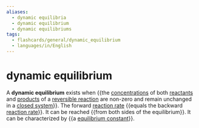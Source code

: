 ```yaml
---
aliases:
  - dynamic equilibria
  - dynamic equilibrium
  - dynamic equilibriums
tags:
  - flashcards/general/dynamic_equilibrium
  - languages/in/English
---
```


# dynamic equilibrium

A __dynamic equilibrium__ exists when {{the [concentrations](concentration.md) of both [reactants](reagent.md) and [products](product%20(chemistry).md) of a [reversible reaction](reversible%20reaction.md) are non-zero and remain unchanged in a [closed system](closed%20system.md)}}. The forward [reaction rate](reaction%20rate.md) {{equals the backward [reaction rate](reaction%20rate.md)}}. It can be reached {{from both sides of the equilibrium}}. It can be characterized by {{a [equilibrium constant](equilibrium%20constant.md)}}. <!--SR:!2024-09-20,370,270!2024-05-27,325,330!2024-05-28,326,330!2024-05-26,324,330-->
